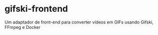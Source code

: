 # gifski-frontend
Um adaptador de front-end para converter vídeos em GIFs usando Gifski, FFmpeg e Docker
